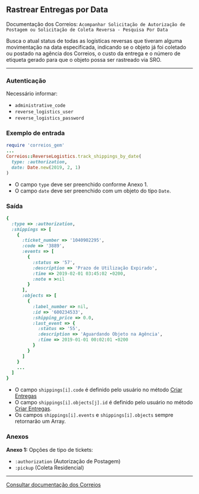 ## Rastrear Entregas por Data

Documentação dos Correios: `Acompanhar Solicitação de Autorização de Postagem ou Solicitação de Coleta Reversa - Pesquisa Por Data`

Busca o atual status de todas as logísticas reversas que tiveram alguma movimentação na data especificada,
indicando se o objeto já foi coletado ou postado na agência dos Correios, o custo da entrega e o número de etiqueta 
gerado para que o objeto possa ser rastreado via SRO.

____

### Autenticação
Necessário informar:
* `administrative_code`
* `reverse_logistics_user`
* `reverse_logistics_password`

### Exemplo de entrada

```ruby
require 'correios_gem'
...
Correios::ReverseLogistics.track_shippings_by_date(
  type: :authorization,
  date: Date.new(2019, 2, 1)
)
```
* O campo `type` deve ser preenchido conforme Anexo 1.
* O campo `date` deve ser preenchido com um objeto do tipo `Date`.

### Saída

```ruby
{
  :type => :authorization,
  :shippings => [
    {
      :ticket_number => '1040902295',
      :code => '3889',
      :events => [
        {
          :status => '57',
          :description => 'Prazo de Utilização Expirado',
          :time => 2019-02-01 03:45:02 -0200,
          :note = >nil
        }
      ],
      :objects => [
        {
          :label_number => nil,
          :id => '600234533',
          :shipping_price => 0.0,
          :last_event => {
            :status => '55',
            :description => 'Aguardando Objeto na Agência',
            :time => 2019-01-01 00:02:01 -0200
          }
        }
      ]
    }
    ...
  ]
}
```
* O campo `shippings[i].code` é definido pelo usuário no método [Criar Entregas](CREATE_SHIPPINGS.md)
* O campo `shippings[i].objects[j].id` é definido pelo usuário no método [Criar Entregas](CREATE_SHIPPINGS.md).
* Os campos `shippings[i].events` e `shippings[i].objects` sempre retornarão um Array.

### Anexos

__Anexo 1:__
Opções de tipo de tickets:
* `:authorization` (Autorização de Postagem)
* `:pickup` (Coleta Residencial)

---

[Consultar documentação dos Correios](CORREIOS_DOCUMENT.pdf)
